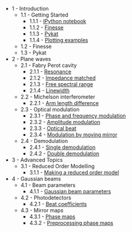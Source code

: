 * 1 - Introduction
	 * 1.1 - Getting Started
	   * 1.1.1 - [IPython notebook](https://github.com/gwoptics/learn_laser_interferometry/blob/master/01_Introduction/01_Getting_Started/01_IPython_notebook.ipynb)
	   * 1.1.2 - [Finesse](https://github.com/gwoptics/learn_laser_interferometry/blob/master/01_Introduction/01_Getting_Started/02_Finesse.ipynb)
	   * 1.1.3 - [Pykat](https://github.com/gwoptics/learn_laser_interferometry/blob/master/01_Introduction/01_Getting_Started/03_Pykat.ipynb)
	   * 1.1.4 - [Plotting examples](https://github.com/gwoptics/learn_laser_interferometry/blob/master/01_Introduction/01_Getting_Started/04_Plotting_examples.ipynb)
	 * 1.2 - Finesse
	 * 1.3 - Pykat
* 2 - Plane waves
	 * 2.1 - Fabry Perot cavity
	   * 2.1.1 - [Resonance](https://github.com/gwoptics/learn_laser_interferometry/blob/master/02_Plane_waves/01_Fabry_Perot_cavity/01_Resonance.ipynb)
	   * 2.1.2 - [Impedance matched](https://github.com/gwoptics/learn_laser_interferometry/blob/master/02_Plane_waves/01_Fabry_Perot_cavity/02_Impedance_matched.ipynb)
	   * 2.1.3 - [Free spectral range](https://github.com/gwoptics/learn_laser_interferometry/blob/master/02_Plane_waves/01_Fabry_Perot_cavity/03_Free_spectral_range.ipynb)
	   * 2.1.4 - [Linewidth](https://github.com/gwoptics/learn_laser_interferometry/blob/master/02_Plane_waves/01_Fabry_Perot_cavity/04_Linewidth.ipynb)
	 * 2.2 - Michelson interferometer
	   * 2.2.1 - [Arm length difference](https://github.com/gwoptics/learn_laser_interferometry/blob/master/02_Plane_waves/02_Michelson_interferometer/01_Arm_length_difference.ipynb)
	 * 2.3 - Optical modulation
	   * 2.3.1 - [Phase and frequency modulation](https://github.com/gwoptics/learn_laser_interferometry/blob/master/02_Plane_waves/03_Optical_modulation/01_Phase_and_frequency_modulation.ipynb)
	   * 2.3.2 - [Amplitude modulation](https://github.com/gwoptics/learn_laser_interferometry/blob/master/02_Plane_waves/03_Optical_modulation/02_Amplitude_modulation.ipynb)
	   * 2.3.3 - [Optical beat](https://github.com/gwoptics/learn_laser_interferometry/blob/master/02_Plane_waves/03_Optical_modulation/03_Optical_beat.ipynb)
	   * 2.3.4 - [Modulation by moving mirror](https://github.com/gwoptics/learn_laser_interferometry/blob/master/02_Plane_waves/03_Optical_modulation/04_Modulation_by_moving_mirror.ipynb)
	 * 2.4 - Demodulation
	   * 2.4.1 - [Single demodulation](https://github.com/gwoptics/learn_laser_interferometry/blob/master/02_Plane_waves/04_Demodulation/01_Single_demodulation.ipynb)
	   * 2.4.2 - [Double demodulation](https://github.com/gwoptics/learn_laser_interferometry/blob/master/02_Plane_waves/04_Demodulation/02_Double_demodulation.ipynb)
* 3 - Advanced Topics
	 * 3.1 - Reduced Order Modelling
	   * 3.1.1 - [Making a reduced order model](https://github.com/gwoptics/learn_laser_interferometry/blob/master/03_Advanced_Topics/01_Reduced_Order_Modelling/01_Making_a_reduced_order_model.ipynb)
* 4 - Gaussian beams
	 * 4.1 - Beam parameters
	   * 4.1.1 - [Gaussian beam parameters](https://github.com/gwoptics/learn_laser_interferometry/blob/master/04_Gaussian_beams/01_Beam_parameters/01_Gaussian_beam_parameters.ipynb)
	 * 4.2 - Photodetectors
	   * 4.2.1 - [Beat coefficients](https://github.com/gwoptics/learn_laser_interferometry/blob/master/04_Gaussian_beams/02_Photodetectors/01_Beat_coefficients.ipynb)
	 * 4.3 - Mirror maps
	   * 4.3.1 - [Phase maps](https://github.com/gwoptics/learn_laser_interferometry/blob/master/04_Gaussian_beams/03_Mirror_maps/01_Phase_maps.ipynb)
	   * 4.3.2 - [Preprocessing phase maps](https://github.com/gwoptics/learn_laser_interferometry/blob/master/04_Gaussian_beams/03_Mirror_maps/02_Preprocessing_phase_maps.ipynb)
